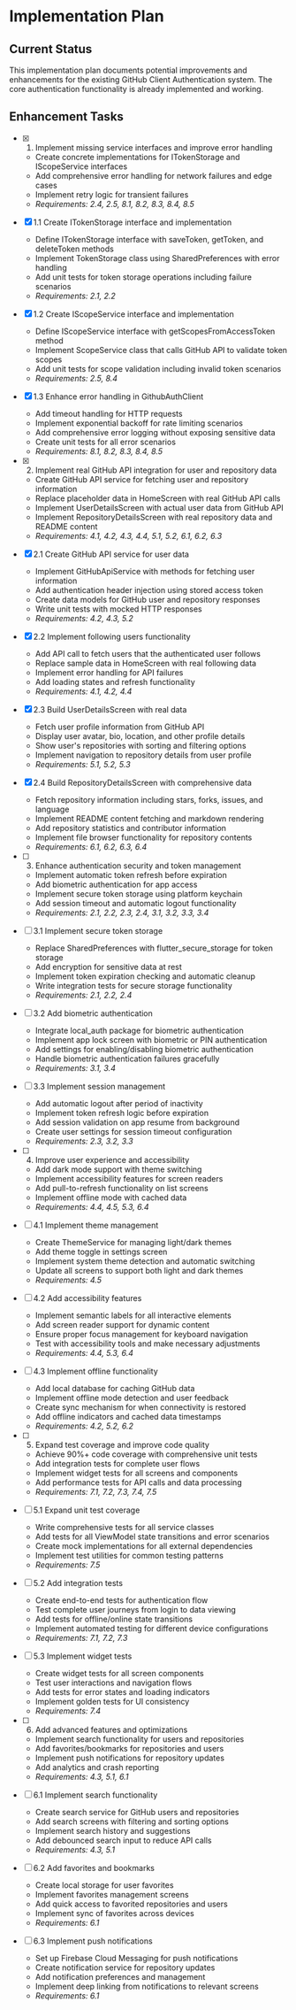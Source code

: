 # Implementation Plan

## Current Status
This implementation plan documents potential improvements and enhancements for the existing GitHub Client Authentication system. The core authentication functionality is already implemented and working.

## Enhancement Tasks

- [x] 1. Implement missing service interfaces and improve error handling
  - Create concrete implementations for ITokenStorage and IScopeService interfaces
  - Add comprehensive error handling for network failures and edge cases
  - Implement retry logic for transient failures
  - _Requirements: 2.4, 2.5, 8.1, 8.2, 8.3, 8.4, 8.5_

- [x] 1.1 Create ITokenStorage interface and implementation
  - Define ITokenStorage interface with saveToken, getToken, and deleteToken methods
  - Implement TokenStorage class using SharedPreferences with error handling
  - Add unit tests for token storage operations including failure scenarios
  - _Requirements: 2.1, 2.2_

- [x] 1.2 Create IScopeService interface and implementation
  - Define IScopeService interface with getScopesFromAccessToken method
  - Implement ScopeService class that calls GitHub API to validate token scopes
  - Add unit tests for scope validation including invalid token scenarios
  - _Requirements: 2.5, 8.4_

- [x] 1.3 Enhance error handling in GithubAuthClient
  - Add timeout handling for HTTP requests
  - Implement exponential backoff for rate limiting scenarios
  - Add comprehensive error logging without exposing sensitive data
  - Create unit tests for all error scenarios
  - _Requirements: 8.1, 8.2, 8.3, 8.4, 8.5_

- [x] 2. Implement real GitHub API integration for user and repository data
  - Create GitHub API service for fetching user and repository information
  - Replace placeholder data in HomeScreen with real GitHub API calls
  - Implement UserDetailsScreen with actual user data from GitHub API
  - Implement RepositoryDetailsScreen with real repository data and README content
  - _Requirements: 4.1, 4.2, 4.3, 4.4, 5.1, 5.2, 6.1, 6.2, 6.3_

- [x] 2.1 Create GitHub API service for user data
  - Implement GitHubApiService with methods for fetching user information
  - Add authentication header injection using stored access token
  - Create data models for GitHub user and repository responses
  - Write unit tests with mocked HTTP responses
  - _Requirements: 4.2, 4.3, 5.2_

- [x] 2.2 Implement following users functionality
  - Add API call to fetch users that the authenticated user follows
  - Replace sample data in HomeScreen with real following data
  - Implement error handling for API failures
  - Add loading states and refresh functionality
  - _Requirements: 4.1, 4.2, 4.4_

- [x] 2.3 Build UserDetailsScreen with real data
  - Fetch user profile information from GitHub API
  - Display user avatar, bio, location, and other profile details
  - Show user's repositories with sorting and filtering options
  - Implement navigation to repository details from user profile
  - _Requirements: 5.1, 5.2, 5.3_

- [x] 2.4 Build RepositoryDetailsScreen with comprehensive data
  - Fetch repository information including stars, forks, issues, and language
  - Implement README content fetching and markdown rendering
  - Add repository statistics and contributor information
  - Implement file browser functionality for repository contents
  - _Requirements: 6.1, 6.2, 6.3, 6.4_

- [ ] 3. Enhance authentication security and token management
  - Implement automatic token refresh before expiration
  - Add biometric authentication for app access
  - Implement secure token storage using platform keychain
  - Add session timeout and automatic logout functionality
  - _Requirements: 2.1, 2.2, 2.3, 2.4, 3.1, 3.2, 3.3, 3.4_

- [ ] 3.1 Implement secure token storage
  - Replace SharedPreferences with flutter_secure_storage for token storage
  - Add encryption for sensitive data at rest
  - Implement token expiration checking and automatic cleanup
  - Write integration tests for secure storage functionality
  - _Requirements: 2.1, 2.2, 2.4_

- [ ] 3.2 Add biometric authentication
  - Integrate local_auth package for biometric authentication
  - Implement app lock screen with biometric or PIN authentication
  - Add settings for enabling/disabling biometric authentication
  - Handle biometric authentication failures gracefully
  - _Requirements: 3.1, 3.4_

- [ ] 3.3 Implement session management
  - Add automatic logout after period of inactivity
  - Implement token refresh logic before expiration
  - Add session validation on app resume from background
  - Create user settings for session timeout configuration
  - _Requirements: 2.3, 3.2, 3.3_

- [ ] 4. Improve user experience and accessibility
  - Add dark mode support with theme switching
  - Implement accessibility features for screen readers
  - Add pull-to-refresh functionality on list screens
  - Implement offline mode with cached data
  - _Requirements: 4.4, 4.5, 5.3, 6.4_

- [ ] 4.1 Implement theme management
  - Create ThemeService for managing light/dark themes
  - Add theme toggle in settings screen
  - Implement system theme detection and automatic switching
  - Update all screens to support both light and dark themes
  - _Requirements: 4.5_

- [ ] 4.2 Add accessibility features
  - Implement semantic labels for all interactive elements
  - Add screen reader support for dynamic content
  - Ensure proper focus management for keyboard navigation
  - Test with accessibility tools and make necessary adjustments
  - _Requirements: 4.4, 5.3, 6.4_

- [ ] 4.3 Implement offline functionality
  - Add local database for caching GitHub data
  - Implement offline mode detection and user feedback
  - Create sync mechanism for when connectivity is restored
  - Add offline indicators and cached data timestamps
  - _Requirements: 4.2, 5.2, 6.2_

- [ ] 5. Expand test coverage and improve code quality
  - Achieve 90%+ code coverage with comprehensive unit tests
  - Add integration tests for complete user flows
  - Implement widget tests for all screens and components
  - Add performance tests for API calls and data processing
  - _Requirements: 7.1, 7.2, 7.3, 7.4, 7.5_

- [ ] 5.1 Expand unit test coverage
  - Write comprehensive tests for all service classes
  - Add tests for all ViewModel state transitions and error scenarios
  - Create mock implementations for all external dependencies
  - Implement test utilities for common testing patterns
  - _Requirements: 7.5_

- [ ] 5.2 Add integration tests
  - Create end-to-end tests for authentication flow
  - Test complete user journeys from login to data viewing
  - Add tests for offline/online state transitions
  - Implement automated testing for different device configurations
  - _Requirements: 7.1, 7.2, 7.3_

- [ ] 5.3 Implement widget tests
  - Create widget tests for all screen components
  - Test user interactions and navigation flows
  - Add tests for error states and loading indicators
  - Implement golden tests for UI consistency
  - _Requirements: 7.4_

- [ ] 6. Add advanced features and optimizations
  - Implement search functionality for users and repositories
  - Add favorites/bookmarks for repositories and users
  - Implement push notifications for repository updates
  - Add analytics and crash reporting
  - _Requirements: 4.3, 5.1, 6.1_

- [ ] 6.1 Implement search functionality
  - Create search service for GitHub users and repositories
  - Add search screens with filtering and sorting options
  - Implement search history and suggestions
  - Add debounced search input to reduce API calls
  - _Requirements: 4.3, 5.1_

- [ ] 6.2 Add favorites and bookmarks
  - Create local storage for user favorites
  - Implement favorites management screens
  - Add quick access to favorited repositories and users
  - Implement sync of favorites across devices
  - _Requirements: 6.1_

- [ ] 6.3 Implement push notifications
  - Set up Firebase Cloud Messaging for push notifications
  - Create notification service for repository updates
  - Add notification preferences and management
  - Implement deep linking from notifications to relevant screens
  - _Requirements: 6.1_